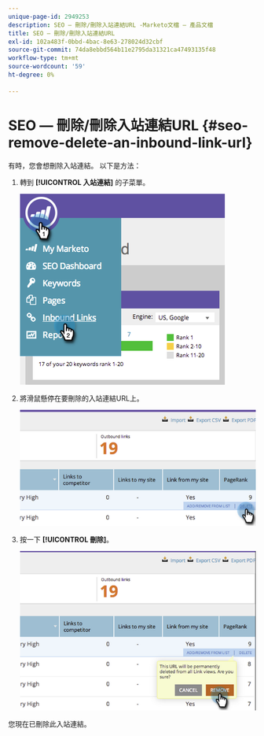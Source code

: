 ```yaml
---
unique-page-id: 2949253
description: SEO — 刪除/刪除入站連結URL -Marketo文檔 — 產品文檔
title: SEO — 刪除/刪除入站連結URL
exl-id: 102a483f-0bbd-4bac-8e63-278024d32cbf
source-git-commit: 74da8ebbd564b11e2795da31321ca47493135f48
workflow-type: tm+mt
source-wordcount: '59'
ht-degree: 0%

---
```


# SEO — 刪除/刪除入站連結URL {#seo-remove-delete-an-inbound-link-url}

有時，您會想刪除入站連結。 以下是方法：

1. 轉到 **[!UICONTROL 入站連結]** 的子菜單。

   ![](assets/image2014-9-18-13-3a47-3a3.png)

1. 將滑鼠懸停在要刪除的入站連結URL上。

   ![](assets/image2014-9-18-13-3a49-3a34.png)

1. 按一下 **[!UICONTROL 刪除]**。

   ![](assets/image2014-9-18-13-3a49-3a44.png)

您現在已刪除此入站連結。

